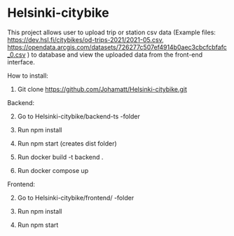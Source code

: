 # Helsinki-citybike


This project allows user to upload trip or station csv data (Example files: https://dev.hsl.fi/citybikes/od-trips-2021/2021-05.csv, https://opendata.arcgis.com/datasets/726277c507ef4914b0aec3cbcfcbfafc_0.csv ) to database and view the uploaded data from the front-end interface.  



How to install:

1. Git clone https://github.com/Johamatt/Helsinki-citybike.git

Backend:

2. Go to Helsinki-citybike/backend-ts -folder

3. Run npm install

4. Run npm start (creates dist folder)

5. Run docker build -t backend .

6. Run docker compose up

Frontend:

2. Go to Helsinki-citybike/frontend/ -folder

3. Run npm install

4. Run npm start
